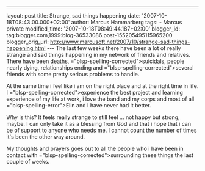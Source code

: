 ---
layout: post
title: Strange, sad things happening date: '2007-10-18T08:43:00.000+02:00'
author: Marcus Hammarberg
tags: - Marcus
private modified_time: '2007-10-18T08:49:44.187+02:00'
blogger_id: tag:blogger.com,1999:blog-36533086.post-155205495115965200
blogger_orig_url: http://www.marcusoft.net/2007/10/strange-sad-things-happening.html ---
The last few weeks there have been a lot of really strange and sad
things happening in my network of friends and relatives. There have been
deaths, <span>="blsp-spelling-corrected">suicidals</span>, people nearly dying,
relationships ending and <span>="blsp-spelling-corrected">several</span> friends with some pretty
serious problems to handle.

At the same time i feel like i am on the right place and at the right
time in life. I <span>="blsp-spelling-corrected">experience</span> the best project and
learning experience of my life at work, i love the band and my corps and
most of all <span>="blsp-spelling-error">Elin</span> and I have never had it
better.

Why is this? It feels really strange to still feel ... not happy but
strong, maybe. I can only take it as a blessing from God and that i hope
that i can be of support to anyone who needs me. I cannot count the
number of times it's been the other way around.

My thoughts and prayers goes out to all the people who i have been in
contact with <span>="blsp-spelling-corrected">surrounding</span> these things the last
couple of weeks.
